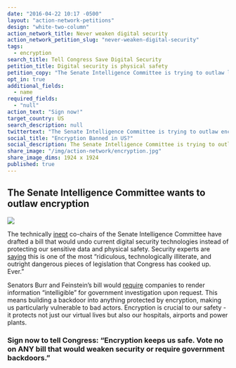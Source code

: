 ```yaml
---
date: "2016-04-22 10:17 -0500"
layout: "action-network-petitions"
design: "white-two-column"
action_network_title: Never weaken digital security
action_network_petition_slug: "never-weaken-digital-security"
tags: 
  - encryption
search_title: Tell Congress Save Digital Security
petition_title: Digital security is physical safety
petition_copy: "The Senate Intelligence Committee is trying to outlaw life-saving security. **Sign now to tell Congress, “Encryption keeps us safe. Vote no on ANY bill that would weaken security or require government backdoors.”**"
opt_in: true
additional_fields: 
  - name
required_fields: 
  - "null"
action_text: "Sign now!"
target_country: US
search_description: null
twittertext: "The Senate Intelligence Committee is trying to outlaw encryption. Tell Congress, \"Digital security saves lives.\""
social_title: "Encryption Banned in US?"
social_description: The Senate Intelligence Committee is trying to outlaw encryption. Tell Congress to vote NO on any bill that would weaken digital security.
share_image: "/img/action-network/encryption.jpg"
share_image_dims: 1924 x 1924
published: true
---
```

## The Senate Intelligence Committee wants to outlaw encryption

![]({{site.baseurl}}/img/action-network/encryption.jpg)

The technically [inept](http://www.latimes.com/opinion/editorials/la-ed-encryption-back-door-20160420-story.html) co-chairs of the Senate Intelligence Committee have drafted a bill that would undo current digital security technologies instead of protecting our sensitive data and physical safety. Security experts are [saying](http://www.wired.com/2016/04/senates-draft-encryption-bill-privacy-nightmare/) this is one of the most “ridiculous, technologically illiterate, and outright dangerous pieces of legislation that Congress has cooked up. Ever.”

Senators Burr and Feinstein’s bill would [require](http://recode.net/2016/04/14/the-tech-community-is-mobilizing-against-the-burr-feinstein-encryption-bill/) companies to render information “intelligible” for government investigation upon request. This means building a backdoor into anything protected by encryption, making us particularly vulnerable to bad actors. Encryption is crucial to our safety - it protects not just our virtual lives but also our hospitals, airports and power plants. 

### Sign now to tell Congress: “Encryption keeps us safe. Vote no on ANY bill that would weaken security or require government backdoors.”
